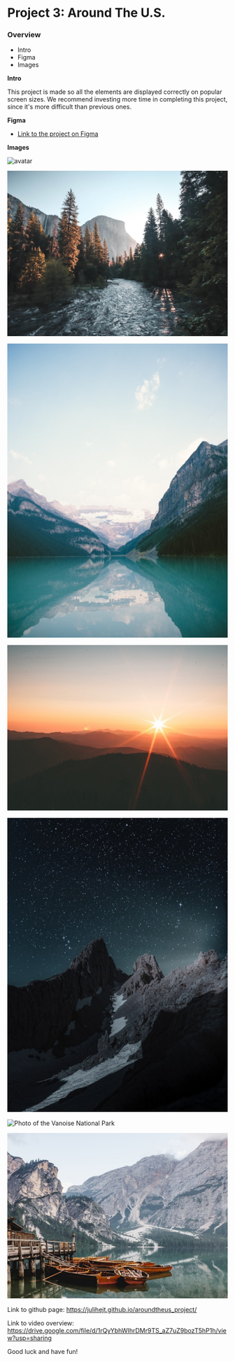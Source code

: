 # Project 3: Around The U.S.

### Overview  

* Intro  
* Figma  
* Images  
  
**Intro**
  
This project is made so all the elements are displayed correctly on popular screen sizes. We recommend investing more time in completing this project, since it's more difficult than previous ones.  
  
**Figma**  
  
* [Link to the project on Figma](https://www.figma.com/file/ii4xxsJ0ghevUOcssTlHZv/Sprint-3%3A-Around-the-US?node-id=0%3A1)  
  
**Images**  
  
<img
    src="./images/jacques-cousteau (1).png" 
    alt="avatar"
    class="profile__image"/>

 <img 
    alt="Photo of the Yosemite"
    src=".//images/yosemite.jpg"
    class="card__image"/>

 <img 
    alt="Photo of the Lake Louise"
    src=".//images/lake-louise.jpg"
    class="card__image"/>

 <img 
    alt="Photo of the Bald Mountains"
    src=".//images/bald-mountains.jpg"
    class="card__image"/>

  <img 
    alt="Photo of the Latemar"
    src=".//images/latemar.jpg"
    class="card__image" />

 <img 
    alt="Photo of the Vanoise National Park"
    src=".//images/class="
    class="card__image"/>

 <img 
    alt="Photo of the Lago di Braies"
    src=".//images/lago.jpg"
    class="card__image"/>


Link to github page: https://julihejt.github.io/aroundtheus_project/

Link to video overview:
https://drive.google.com/file/d/1rQyYbhWIhrDMr9TS_aZ7uZ9bozT5hP1h/view?usp=sharing

  
Good luck and have fun!
